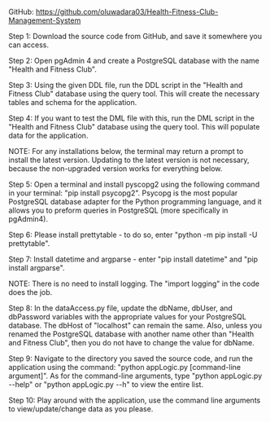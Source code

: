 GitHub: https://github.com/oluwadara03/Health-Fitness-Club-Management-System

Step 1: Download the source code from GitHub, and save it somewhere you can access.

Step 2: Open pgAdmin 4 and create a PostgreSQL database with the name "Health and Fitness Club".

Step 3: Using the given DDL file, run the DDL script in the "Health and Fitness Club" database using the query tool. This will create the necessary tables and schema for the application.

Step 4: If you want to test the DML file with this, run the DML script in the "Health and Fitness Club" database using the query tool. This will populate data for the application. 

NOTE: For any installations below, the terminal may return a prompt to install the latest version. Updating to the latest version is not necessary, because the non-upgraded version works for everything below.  

Step 5: Open a terminal and install pyscopg2 using the following command in your terminal: "pip install psycopg2". Psycopg is the most popular PostgreSQL database adapter for the Python programming language, and it allows you to preform queries in PostgreSQL (more specifically in pgAdmin4).

Step 6: Please install prettytable - to do so, enter "python -m pip install -U prettytable".

Step 7: Install datetime and argparse - enter "pip install datetime" and "pip install argparse".

NOTE: There is no need to install logging. The "import logging" in the code does the job.

Step 8: In the dataAccess.py file, update the dbName, dbUser, and dbPassword variables with the appropriate values for your PostgreSQL database. The dbHost of "localhost" can remain the same. Also, unless you renamed the PostgreSQL database with another name other than "Health and Fitness Club", then you do not have to change the value for dbName.

Step 9: Navigate to the directory you saved the source code, and run the application using the command: "python appLogic.py [command-line argument]". As for the command-line arguments, type "python appLogic.py --help" or "python appLogic.py --h" to view the entire list.

Step 10: Play around with the application, use the command line arguments to view/update/change data as you please.
